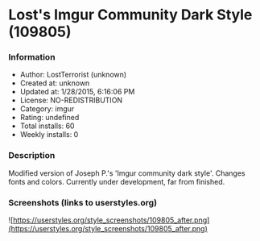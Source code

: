 # Lost's Imgur Community Dark Style (109805)

### Information
- Author: LostTerrorist (unknown)
- Created at: unknown
- Updated at: 1/28/2015, 6:16:06 PM
- License: NO-REDISTRIBUTION
- Category: imgur
- Rating: undefined
- Total installs: 60
- Weekly installs: 0


### Description
Modified version of Joseph P.'s 'Imgur community dark style'. Changes fonts and colors. Currently under development, far from finished.


### Screenshots (links to userstyles.org)
![https://userstyles.org/style_screenshots/109805_after.png](https://userstyles.org/style_screenshots/109805_after.png)


